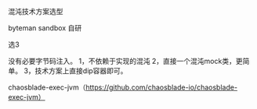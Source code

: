 混沌技术方案选型

byteman
sandbox
自研

选3

没有必要字节码注入。
1，不依赖于实现的混沌
2，直接一个混沌mock类，更简单。
3，技术方案上直接dip容器即可。

chaosblade-exec-jvm（https://github.com/chaosblade-io/chaosblade-exec-jvm）



